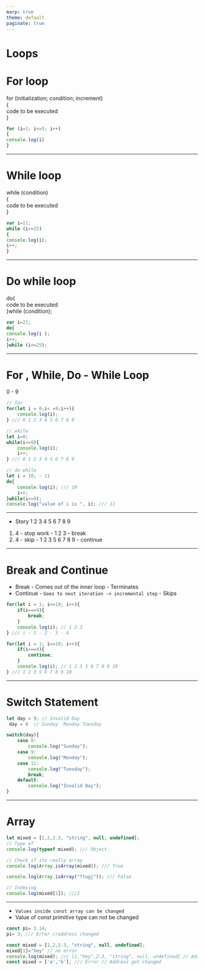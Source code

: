 ```yaml
---
marp: true
theme: default
paginate: true
---
```

# Loops

# For loop
for (initialization; condition; increment)  
{  
    code to be executed  
}  
```js
for (i=1; i<=5; i++)  
{  
console.log(i)  
}  
```
---

# While loop
while (condition)  
{  
    code to be executed  
}  
```js
var i=11;  
while (i<=15)  
{  
console.log(i);  
i++;  
}  
```
---

# Do while loop
do{  
    code to be executed  
}while (condition);  
```js
var i=21;  
do{  
console.log(i );  
i++;  
}while (i<=25); 
``` 

---
# For , While, Do - While Loop
0 -  9
<!-- i<=9 ~ i<10 -->
```js
// for
for(let i = 0;i< =9;i++){
    console.log(i);
} /// 0 1 2 3 4 5 6 7 8 9

// while
let i=0;
while(i<=9){
    console.log(i);
    i++;
} /// 0 1 2 3 4 5 6 7 8 9

// do while
let i = 10; - 11
do{
    console.log(i); /// 10
    i++;
}while(i<=9); 
console.log("value of i is ", i); /// 11 
```
---
* Story
1 2 3 4 5 6 7 8 9
1. 4 - stop work - 1 2 3 - break
2. 4 - skip - 1 2 3  5 6 7 8 9 - continue

---
# Break and Continue
* Break - Comes out of the inner loop
        - Terminates
* Continue - `Goes to next iteration -> incremental step`
           - Skips

```js
for(let i = 1; i<=10; i++){
    if(i===4){
        break;
    }
    console.log(i); // 1 2 3
} /// i - 1 - 2 - 3 - 4 

for(let i = 1; i<=10; i++){
    if(i===4){
        continue;
    }
    console.log(i); // 1 2 3 5 6 7 8 9 10
} /// 1 2 3 5 6 7 8 9 10
```
---
# Switch Statement

```js
let day = 9; // Invalid Day 
 day = 0  // Sunday  Monday Tuesday

switch(day){
    case 0:
        console.log("Sunday");
    case 9:
        console.log("Monday");
    case 11:
        console.log("Tuesday");
        break;
    default:
        console.log("Invalid Day");
}

```
---
# Array
```js
let mixed = [1,2,2.3, "string", null, undefined];
// Type of
console.log(typeof mixed); /// Object

// Check if its really array
console.log(Array.isArray(mixed)); /// True

console.log(Array.isArray("ftugj")); /// False

// Indexing
console.log(mixed[1]); ///2

```
---
* `Values inside const array can be changed`
* Value of const primitive type can not be changed
```js
const pi= 3.14;
pi= 3; /// Error //address changed

const mixed = [1,2,2.3, "string", null, undefined];
mixed[1]="hey" // no error
console.log(mixed); /// [1,"hey",2.3, "string", null, undefined] // Adress didn't change
const mixed = ['a','b']; /// Error // Address got changed
```

